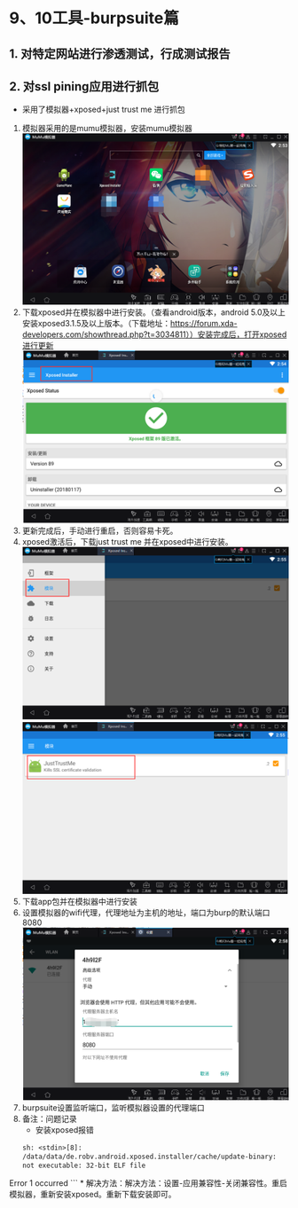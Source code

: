 # 9、10工具-burpsuite篇
## 1. 对特定网站进行渗透测试，行成测试报告
## 2. 对ssl pining应用进行抓包
* 采用了模拟器+xposed+just trust me 进行抓包
1. 模拟器采用的是mumu模拟器，安装mumu模拟器
![mumu](../img/10-mumu1.png)
2. 下载xposed并在模拟器中进行安装。（查看android版本，android 5.0及以上安装xposed3.1.5及以上版本。（下载地址：https://forum.xda-developers.com/showthread.php?t=3034811））安装完成后，打开xposed进行更新
![xposed](../img/10-xposedInstaller.png)
3. 更新完成后，手动进行重启，否则容易卡死。
4. xposed激活后，下载just trust me 并在xposed中进行安装。
![image](../img/10-xposedInstaller2.png)
![image](../img/10-JustTrustMe.png)
5. 下载app包并在模拟器中进行安装
6. 设置模拟器的wifi代理，代理地址为主机的地址，端口为burp的默认端口8080
![image](../img/10-proxy1.png)
7. burpsuite设置监听端口，监听模拟器设置的代理端口
8. 备注：问题记录
	* 安装xposed报错
	```
	sh: <stdin>[8]: /data/data/de.robv.android.xposed.installer/cache/update-binary: not executable: 32-bit ELF file
Error 1 occurred
	```
	* 解决方法：解决方法：设置-应用兼容性-关闭兼容性。重启模拟器，重新安装xposed。重新下载安装即可。
	